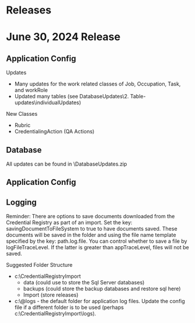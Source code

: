 # Releases
# June 30, 2024 Release

## Application Config
Updates
- Many updates for the work related classes of Job, Occupation, Task, and workRole
- Updated many tables (see DatabaseUpdates\2. Table-updates\individualUpdates)

New Classes
- Rubric
- CredentialingAction (QA Actions)

## Database
All updates can be found in \DatabaseUpdates.zip

## Application Config


## Logging

Reminder: There are options to save documents downloaded from the Credential Registry as part of an import. 
Set the key: savingDocumentToFileSystem to true to have documents saved. These documents will be saved in the folder and using the file name template specified by the key: path.log.file.
You can control whether to save a file by logFileTraceLevel. If the latter is greater than appTraceLevel, files will not be saved.

Suggested Folder Structure
- c:\CredentialRegistryImport
  - data	(could use to store the Sql Server databases)
  - backups 	(could store the backup databases and restore sql here)
  -  Import 	(store releases)
- c:\\@logs - the default folder for application log files. Update the config file if a different folder is to be used (perhaps c:\CredentialRegistryImport\logs).




